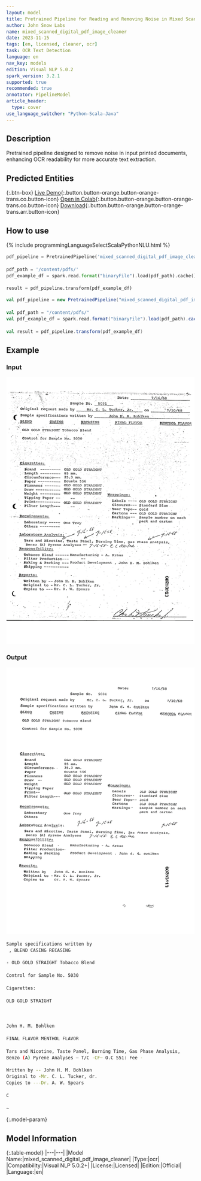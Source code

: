 ```yaml
---
layout: model
title: Pretrained Pipeline for Reading and Removing Noise in Mixed Scanned and Digital PDF Documents
author: John Snow Labs
name: mixed_scanned_digital_pdf_image_cleaner
date: 2023-11-15
tags: [en, licensed, cleaner, ocr]
task: OCR Text Detection
language: en
nav_key: models
edition: Visual NLP 5.0.2
spark_version: 3.2.1
supported: true
recommended: true
annotator: PipelineModel
article_header:
  type: cover
use_language_switcher: "Python-Scala-Java"
---
```


## Description

Pretrained pipeline designed to remove noise in input printed documents, enhancing OCR readability for more accurate text extraction.

## Predicted Entities

{:.btn-box}
[Live Demo](https://demo.johnsnowlabs.com/ocr/PP_MIXED_SCANNED_DIGITAL_PDF_IMAGE_CLEANER/){:.button.button-orange.button-orange-trans.co.button-icon}
[Open in Colab](https://github.com/JohnSnowLabs/spark-ocr-workshop/blob/master/jupyter/Cards/SparkOcrPretrainedPipelinesMixedScannedDigitalPdfImageCleaner.ipynb){:.button.button-orange.button-orange-trans.co.button-icon}
[Download](https://s3.amazonaws.com/auxdata.johnsnowlabs.com/clinical/ocr/mixed_scanned_digital_pdf_image_cleaner_en_4.3.4_3.0_1679597686000.zip){:.button.button-orange.button-orange-trans.arr.button-icon}

## How to use

<div class="tabs-box" markdown="1">
{% include programmingLanguageSelectScalaPythonNLU.html %}

```python
pdf_pipeline = PretrainedPipeline('mixed_scanned_digital_pdf_image_cleaner', 'en', 'clinical/ocr')

pdf_path = '/content/pdfs/'
pdf_example_df = spark.read.format("binaryFile").load(pdf_path).cache()

result = pdf_pipeline.transform(pdf_example_df)
```
```scala
val pdf_pipeline = new PretrainedPipeline("mixed_scanned_digital_pdf_image_cleaner", "en", "clinical/ocr")

val pdf_path = "/content/pdfs/"
val pdf_example_df = spark.read.format("binaryFile").load(pdf_path).cache()

val result = pdf_pipeline.transform(pdf_example_df)
```
</div>


## Example

### Input
![Screenshot](/assets/images/examples_ocr/image4.png)

### Output
![Screenshot](/assets/images/examples_ocr/image4_out.png)
```bash
Sample specifications written by
 , BLEND CASING RECASING

- OLD GOLD STRAIGHT Tobacco Blend

Control for Sample No. 5030

Cigarettes:

OLD GOLD STRAIGHT

 

John H. M. Bohlken

FINAL FLAVOR MENTHOL FLAVOR

Tars and Nicotine, Taste Panel, Burning Time, Gas Phase Analysis,
Benzo (A) Pyrene Analyses — T/C -CF~ O.C S51: Fee -

Written by -- John H. M. Bohlken
Original to -Mr. C. L. Tucker, dr.
Copies to ---Dr. A. W. Spears

C

~
```

{:.model-param}
## Model Information

{:.table-model}
|---|---|
|Model Name:|mixed_scanned_digital_pdf_image_cleaner|
|Type:|ocr|
|Compatibility:|Visual NLP 5.0.2+|
|License:|Licensed|
|Edition:|Official|
|Language:|en|
